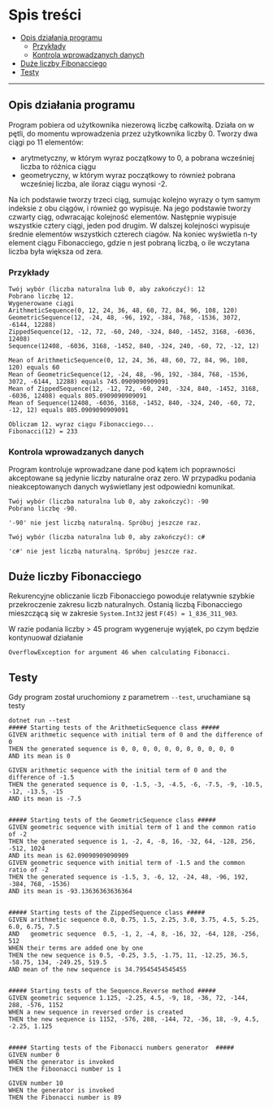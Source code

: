# Spis treści
- [Opis działania programu](#opis-działania-programu)
  - [Przykłady](#przykłady)
  - [Kontrola wprowadzanych danych](#kontrola-wprowadzanych-danych)
- [Duże liczby Fibonacciego](#duże-liczby-fibonacciego)
- [Testy](#testy)
---


## Opis działania programu
Program pobiera od użytkownika niezerową liczbę całkowitą.
Działa on w pętli, do momentu wprowadzenia przez użytkownika liczby 0.
Tworzy dwa ciągi po 11 elementów:
  - arytmetyczny, w którym wyraz początkowy to 0, a pobrana wcześniej liczba to różnica ciągu
  - geometryczny, w którym wyraz początkowy to również pobrana wcześniej liczba, ale iloraz ciągu wynosi -2.
  
Na ich podstawie tworzy trzeci ciąg, sumując kolejno wyrazy o tym samym indeksie z obu ciągów, i również go wypisuje.
Na jego podstawie tworzy czwarty ciąg, odwracając kolejność elementów.
Następnie wypisuje wszystkie cztery ciągi, jeden pod drugim. W dalszej kolejności wypisuje średnie elementów wszystkich czterech ciagów.
Na koniec wyświetla n-ty element ciągu Fibonacciego, gdzie n jest pobraną liczbą, o ile wczytana liczba była większa od zera. 
### Przykłady

```
Twój wybór (liczba naturalna lub 0, aby zakończyć): 12
Pobrano liczbę 12.
Wygenerowane ciągi 
ArithmeticSequence(0, 12, 24, 36, 48, 60, 72, 84, 96, 108, 120)
GeometricSequence(12, -24, 48, -96, 192, -384, 768, -1536, 3072, -6144, 12288)
ZippedSequence(12, -12, 72, -60, 240, -324, 840, -1452, 3168, -6036, 12408)
Sequence(12408, -6036, 3168, -1452, 840, -324, 240, -60, 72, -12, 12)

Mean of ArithmeticSequence(0, 12, 24, 36, 48, 60, 72, 84, 96, 108, 120) equals 60
Mean of GeometricSequence(12, -24, 48, -96, 192, -384, 768, -1536, 3072, -6144, 12288) equals 745.0909090909091
Mean of ZippedSequence(12, -12, 72, -60, 240, -324, 840, -1452, 3168, -6036, 12408) equals 805.0909090909091
Mean of Sequence(12408, -6036, 3168, -1452, 840, -324, 240, -60, 72, -12, 12) equals 805.0909090909091

Obliczam 12. wyraz ciągu Fibonacciego...
Fibonacci(12) = 233
```

### Kontrola wprowadzanych danych
Program kontroluje wprowadzane dane pod kątem ich poprawności akceptowane są jedynie liczby naturalne oraz zero. 
W przypadku podania nieakceptowanych danych wyświetlany jest odpowiedni komunikat. 

```
Twój wybór (liczba naturalna lub 0, aby zakończyć): -90
Pobrano liczbę -90.

'-90' nie jest liczbą naturalną. Spróbuj jeszcze raz.
```
```
Twój wybór (liczba naturalna lub 0, aby zakończyć): c#

'c#' nie jest liczbą naturalną. Spróbuj jeszcze raz.
```

## Duże liczby Fibonacciego
Rekurencyjne obliczanie liczb Fibonacciego powoduje relatywnie szybkie przekroczenie zakresu liczb naturalnych. 
Ostanią liczbą Fibonacciego mieszczącą się w zakresie `System.Int32` jest `F(45) = 1_836_311_903`.

W razie podania liczby > 45 program wygeneruje wyjątek, po czym będzie kontynuował działanie
```Obliczam 46. wyraz ciągu Fibonacciego...
OverflowException for argument 46 when calculating Fibonacci.
```

## Testy
Gdy program został uruchomiony z parametrem `--test`, uruchamiane są testy 


```
dotnet run --test
##### Starting tests of the ArithmeticSequence class #####
GIVEN arithmetic sequence with initial term of 0 and the difference of 0
THEN the generated sequence is 0, 0, 0, 0, 0, 0, 0, 0, 0, 0, 0
AND its mean is 0

GIVEN arithmetic sequence with the initial term of 0 and the difference of -1.5
THEN the generated sequence is 0, -1.5, -3, -4.5, -6, -7.5, -9, -10.5, -12, -13.5, -15
AND its mean is -7.5


##### Starting tests of the GeometricSequence class #####
GIVEN geometric sequence with initial term of 1 and the common ratio of -2
THEN the generated sequence is 1, -2, 4, -8, 16, -32, 64, -128, 256, -512, 1024
AND its mean is 62.09090909090909
GIVEN geometric sequence with initial term of -1.5 and the common ratio of -2
THEN the generated sequence is -1.5, 3, -6, 12, -24, 48, -96, 192, -384, 768, -1536)
AND its mean is -93.13636363636364


##### Starting tests of the ZippedSequence class #####
GIVEN arithmetic sequence 0.0, 0.75, 1.5, 2.25, 3.0, 3.75, 4.5, 5.25, 6.0, 6.75, 7.5
AND   geometric sequence  0.5, -1, 2, -4, 8, -16, 32, -64, 128, -256, 512
WHEN their terms are added one by one
THEN the new sequence is 0.5, -0.25, 3.5, -1.75, 11, -12.25, 36.5, -58.75, 134, -249.25, 519.5
AND mean of the new sequence is 34.79545454545455


##### Starting tests of the Sequence.Reverse method #####
GIVEN geometric sequence 1.125, -2.25, 4.5, -9, 18, -36, 72, -144, 288, -576, 1152
WHEN a new sequence in reversed order is created
THEN the new sequence is 1152, -576, 288, -144, 72, -36, 18, -9, 4.5, -2.25, 1.125


##### Starting tests of the Fibonacci numbers generator  #####
GIVEN number 0
WHEN the generator is invoked
THEN the Fiboonacci number is 1

GIVEN number 10
WHEN the generator is invoked
THEN the Fibonacci number is 89

```

